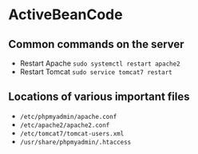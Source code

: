 # ActiveBeanCode

## Common commands on the server

* Restart Apache `sudo systemctl restart apache2`
* Restart Tomcat `sudo service tomcat7 restart`

## Locations of various important files

* `/etc/phpmyadmin/apache.conf`
* `/etc/apache2/apache2.conf`
* `/etc/tomcat7/tomcat-users.xml`
* `/usr/share/phpmyadmin/.htaccess`
